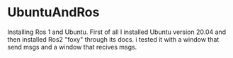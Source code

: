 # UbuntuAndRos
Installing Ros 1 and Ubuntu.
First of all I installed Ubuntu version 20.04 and then installed Ros2 "foxy" through its docs. 
i tested it with a window that send msgs and a window that recives msgs.
